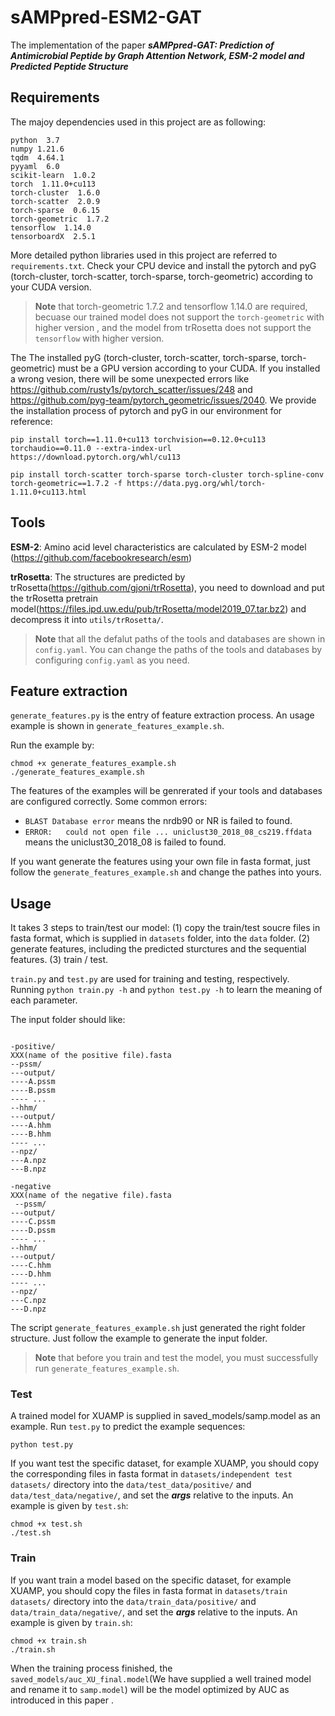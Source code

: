 # sAMPpred-ESM2-GAT
The implementation of the paper ***sAMPpred-GAT: Prediction of Antimicrobial Peptide by Graph Attention Network, ESM-2 model and Predicted Peptide Structure***

## Requirements
The majoy dependencies used in this project are as following:

```
python  3.7
numpy 1.21.6
tqdm  4.64.1
pyyaml  6.0
scikit-learn  1.0.2
torch  1.11.0+cu113
torch-cluster  1.6.0
torch-scatter  2.0.9
torch-sparse  0.6.15
torch-geometric  1.7.2
tensorflow  1.14.0
tensorboardX  2.5.1
```
More detailed python libraries used in this project are referred to `requirements.txt`. 
Check your CPU device and install the pytorch and pyG (torch-cluster, torch-scatter, torch-sparse, torch-geometric) according to your CUDA version.
> **Note** that torch-geometric 1.7.2 and tensorflow 1.14.0 are required, becuase our trained model does not support the `torch-geometric` with higher version , and the model from trRosetta does not support the `tensorflow` with higher version.
> 
The The installed pyG (torch-cluster, torch-scatter, torch-sparse, torch-geometric) must be a GPU version according to your CUDA. If you installed a wrong vesion, there will be some unexpected errors like https://github.com/rusty1s/pytorch_scatter/issues/248 and https://github.com/pyg-team/pytorch_geometric/issues/2040. We provide the installation process of pytorch and pyG in our environment for reference:

```
pip install torch==1.11.0+cu113 torchvision==0.12.0+cu113 torchaudio==0.11.0 --extra-index-url https://download.pytorch.org/whl/cu113
```
```
pip install torch-scatter torch-sparse torch-cluster torch-spline-conv torch-geometric==1.7.2 -f https://data.pyg.org/whl/torch-1.11.0+cu113.html
```


## Tools
**ESM-2**: Amino acid level characteristics are calculated by ESM-2 model (https://github.com/facebookresearch/esm)

**trRosetta**: The structures are predicted by trRosetta(https://github.com/gjoni/trRosetta), you need to download and put the trRosetta pretrain model(https://files.ipd.uw.edu/pub/trRosetta/model2019_07.tar.bz2) and decompress it into `utils/trRosetta/`.

> **Note** that all the defalut paths of the tools and databases are shown in `config.yaml`. You can change the paths of the tools and databases by configuring `config.yaml` as you need. 

## Feature extraction

`generate_features.py` is the entry of feature extraction process. An usage example is shown in `generate_features_example.sh`. 

Run the example by: 
```
chmod +x generate_features_example.sh
./generate_features_example.sh
```
The features of the examples will be genrerated if your tools and databases are configured correctly. 
Some common errors:
+ `BLAST Database error` means the nrdb90 or NR is failed to found.
+ `ERROR:   could not open file ... uniclust30_2018_08_cs219.ffdata` means the uniclust30_2018_08 is failed to found.

If you want generate the features using your own file in fasta format, just follow the `generate_features_example.sh` and change the pathes into yours.

## Usage
It takes 3 steps to train/test our model:
(1) copy the train/test soucre files in fasta format, which is  supplied in `datasets` folder, into the `data` folder.
(2) generate features, including the predicted sturctures and the sequential features.
(3) train / test.

`train.py` and `test.py` are used for training and testing, respectively. 
Running `python train.py -h` and `python test.py -h` to learn the meaning of each parameter.

The input folder should like:

```

-positive/
XXX(name of the positive file).fasta
--pssm/
---output/
----A.pssm
----B.pssm
---- ...
--hhm/
---output/
----A.hhm
----B.hhm
---- ...
--npz/
---A.npz
---B.npz

-negative
XXX(name of the negative file).fasta
 --pssm/
---output/
----C.pssm
----D.pssm
---- ...
--hhm/
---output/
----C.hhm
----D.hhm
---- ...
--npz/
---C.npz
---D.npz

```
The script `generate_features_example.sh` just generated the right folder structure. Just follow the example to generate the input folder.
> **Note** that before you train and test the model, you must successfully run  `generate_features_example.sh`.



### Test 

A trained model for XUAMP is supplied in saved_models/samp.model as an example. Run `test.py` to predict the example sequences:
```
python test.py
```

If you want test the specific dataset, for example XUAMP, you should copy the corresponding files in fasta format in `datasets/independent test datasets/` directory into the `data/test_data/positive/` and `data/test_data/negative/`, and set the ***args*** relative to the inputs. An example is given by `test.sh`:
```
chmod +x test.sh
./test.sh
```

### Train

If you want train a model based on the specific dataset, for example XUAMP, you should copy the files in fasta format in `datasets/train datasets/` directory into the `data/train_data/positive/` and `data/train_data/negative/`, and set the ***args*** relative to the inputs. An example is given by `train.sh`:
```
chmod +x train.sh
./train.sh
```
When the training process finished, the `saved_models/auc_XU_final.model`(We have supplied a well trained model and rename it to `samp.model`) will be the model optimized by AUC as introduced in this paper . 







